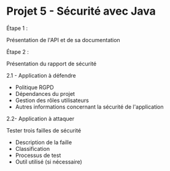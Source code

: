 # Projet 5 - Sécurité avec Java


Étape 1 :

Présentation de l'API et de sa documentation



Étape 2 :

Présentation du rapport de sécurité

2.1 - Application à défendre 

- Politique RGPD
- Dépendances du projet
- Gestion des rôles utilisateurs
- Autres informations concernant la sécurité de l'application



2.2- Application à attaquer

Tester trois failles de sécurité

- Description de la faille
- Classification
- Processus de test  
- Outil utilisé (si nécessaire)
